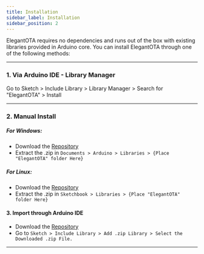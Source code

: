 ```yaml
---
title: Installation
sidebar_label: Installation
sidebar_position: 2
---
```


ElegantOTA requires no dependencies and runs out of the box with existing libraries provided in Arduino core. You can install ElegantOTA through one of the following methods:

---

### 1. Via Arduino IDE - Library Manager

Go to Sketch > Include Library > Library Manager > Search for "ElegantOTA" > Install

--- 

### 2. Manual Install

##### For Windows:
- Download the [Repository](https://github.com/ayushsharma82/ElegantOTA/archive/master.zip)
- Extract the .zip in `Documents > Arduino > Libraries > {Place "ElegantOTA" folder Here}`

##### For Linux:
- Download the [Repository](https://github.com/ayushsharma82/ElegantOTA/archive/master.zip) 
- Extract the .zip in `Sketchbook > Libraries > {Place "ElegantOTA" folder Here}`


#### 3. Import through Arduino IDE

- Download the [Repository](https://github.com/ayushsharma82/ElegantOTA/archive/master.zip)
- Go to `Sketch > Include Library > Add .zip Library > Select the Downloaded .zip File.`

---